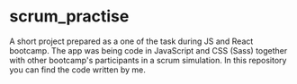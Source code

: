 # scrum_practise
A short project prepared as a one of the task during JS and React bootcamp. 
The app was being code in JavaScript and CSS (Sass) together with other bootcamp's participants in a scrum simulation. In this repository you can find the code written by me. 
